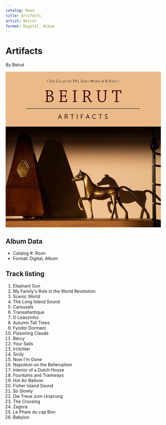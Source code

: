 ```yaml
---
catalog: Roon
title: Artifacts
artist: Beirut
format: Digital, Album
---
```


# Artifacts

By Beirut

![](../../assets/albumcovers/Beirut-Artifacts.png)

## Album Data

- Catalog #: Roon
- Format: Digital, Album


## Track listing


1. Elephant Gun
2. My Family's Role in the World Revolution
3. Scenic World
4. The Long Island Sound
5. Carousels
6. Transatlantique
7. O Leaozinho
8. Autumn Tall Trees
9. Fyodor Dormant
10. Poisoning Claude
11. Bercy
12. Your Sails
13. Irrlichter
14. Sicily
15. Now I'm Gone
16. Napoleon on the Bellerophon
17. Interior of a Dutch House
18. Fountains and Tramways
19. Hot Air Balloon
20. Fisher Island Sound
21. So Slowly
22. Die Treue zum Ursprung
23. The Crossing
24. Zagora
25. Le Phare du cap Bon
26. Babylon


